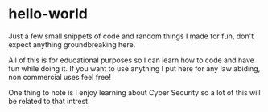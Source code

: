 # hello-world
Just a few small snippets of code and random things I made for fun, don't expect anything groundbreaking here.

All of this is for educational purposes so I can learn how to code and have fun while doing it.
If you want to use anything I put here for any law abiding, non commercial uses feel free!

One thing to note is I enjoy learning about Cyber Security so a lot of this will be related to that intrest.
